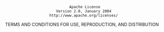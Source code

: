                                  Apache License  
                           Version 2.0, January 2004  
                        http://www.apache.org/licenses/  

TERMS AND CONDITIONS FOR USE, REPRODUCTION, AND DISTRIBUTION  
